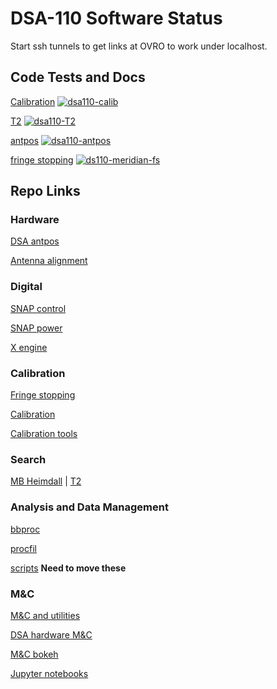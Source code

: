 # DSA-110 Software Status
Start ssh tunnels to get links at OVRO to work under localhost.

## Code Tests and Docs

[Calibration](https://dsa110.github.io/dsa110-calib/) [![dsa110-calib](https://travis-ci.com/dsa110/dsa110-calib.svg?branch=master)](https://travis-ci.com/dsa110/dsa110-calib)

[T2](https://dsa110.github.io/dsa110-T2/) [![dsa110-T2](https://travis-ci.com/dsa110/dsa110-T2.svg?branch=master)](https://travis-ci.com/dsa110/dsa110-T2)

[antpos](https://github.com/dsa110/dsa110-antpos) [![dsa110-antpos](https://travis-ci.com/dsa110/dsa110-antpos.svg?branch=master)](https://travis-ci.com/dsa110/dsa110-antpos)

[fringe stopping](https://github.com/dsa110/dsa110-meridian-fs) [![ds110-meridian-fs](https://travis-ci.com/dsa110/dsa110-meridian-fs.svg?branch=master)](https://travis-ci.com/dsa110/dsa110-meridian-fs)

## Repo Links

### Hardware

[DSA antpos](https://github.com/dsa110/dsa110-antpos)

[Antenna alignment](https://github.com/dsa110/dsa110-alignment)

### Digital

[SNAP control](https://github.com/dsa110/SNAP_control/tree/v3)

[SNAP power](https://github.com/dsa110/dsa110-powersnap)

[X engine](https://github.com/dsa110/dsa110-xengine)

### Calibration

[Fringe stopping](https://github.com/dsa110/dsa110-meridian-fs)

[Calibration](https://github.com/dsa110/dsa110-calib)

[Calibration tools](https://github.com/dsa110/dsa110-caltools)

### Search

[MB Heimdall](https://github.com/dsa110/dsa110-mbheimdall)
|
[T2](https://dsa110.github.io/dsa110-T2/)

### Analysis and Data Management

[bbproc](https://github.com/dsa110/dsa110-bbproc)

[procfil](https://github.com/dsa110/dsa110-procfil)

[scripts](https://github.com/dsa110/dsa110-xengine/tree/v0.9/scripts) **Need to move these**

### M&C

[M&C and utilities](https://github.com/dsa110/dsa110-pyutils)

[DSA hardware M&C](https://github.com/dsa110/dsa110-hwmc)

[M&C bokeh](https://github.com/dsa110/dsa110-vis)

[Jupyter notebooks](https://github.com/dsa110/dsa-notebooks)
